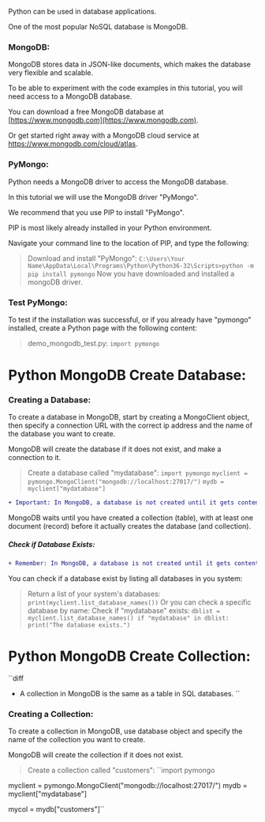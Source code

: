 Python can be used in database applications.

One of the most popular NoSQL database is MongoDB.

### MongoDB:
MongoDB stores data in JSON-like documents, which makes the database very flexible and scalable.

To be able to experiment with the code examples in this tutorial, you will need access to a MongoDB database.

You can download a free MongoDB database at [https://www.mongodb.com](https://www.mongodb.com).

Or get started right away with a MongoDB cloud service at https://www.mongodb.com/cloud/atlas.

### PyMongo:
Python needs a MongoDB driver to access the MongoDB database.

In this tutorial we will use the MongoDB driver "PyMongo".

We recommend that you use PIP to install "PyMongo".

PIP is most likely already installed in your Python environment.

Navigate your command line to the location of PIP, and type the following:
> Download and install "PyMongo":
> ```C:\Users\Your Name\AppData\Local\Programs\Python\Python36-32\Scripts>python -m pip install pymongo```
Now you have downloaded and installed a mongoDB driver.

### Test PyMongo:
To test if the installation was successful, or if you already have "pymongo" installed, create a Python page with the following content:
> demo_mongodb_test.py:
> ``import pymongo``

# Python MongoDB Create Database:

### Creating a Database:
To create a database in MongoDB, start by creating a MongoClient object, then specify a connection URL with the correct ip address and the name of the database you want to create.

MongoDB will create the database if it does not exist, and make a connection to it.
> Create a database called "mydatabase":
> ``import pymongo``
> ``myclient = pymongo.MongoClient("mongodb://localhost:27017/")``
> ``mydb = myclient["mydatabase"]``
```diff
+ Important: In MongoDB, a database is not created until it gets content! 
```
MongoDB waits until you have created a collection (table), with at least one document (record) before it actually creates the database (and collection).

##### Check if Database Exists:
```diff
+ Remember: In MongoDB, a database is not created until it gets content, so if this is your first time creating a database, you should complete the next two chapters (create collection and create document) before you check if the database exists!
```
You can check if a database exist by listing all databases in you system:
> Return a list of your system's databases:
> ``print(myclient.list_database_names())``
Or you can check a specific database by name:
> Check if "mydatabase" exists:
> ``dblist = myclient.list_database_names()
if "mydatabase" in dblist:
  print("The database exists.")``

# Python MongoDB Create Collection:
``diff
+ A collection in MongoDB is the same as a table in SQL databases.
``

### Creating a Collection:
To create a collection in MongoDB, use database object and specify the name of the collection you want to create.

MongoDB will create the collection if it does not exist.
> Create a collection called "customers":
> ``import pymongo

myclient = pymongo.MongoClient("mongodb://localhost:27017/")
mydb = myclient["mydatabase"]

mycol = mydb["customers"]``
